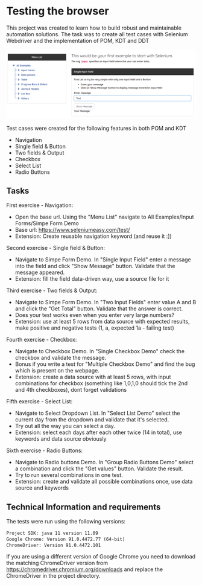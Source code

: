 # Testing the browser
This project was created to learn how to build robust and maintainable automation solutions. The task was to create all test cases with Selenium Webdriver and the implementation of POM, KDT and DDT

![title](seleniumtest.png)

Test cases were created for the following features in both POM and KDT

- Navigation
- Single field & Button
- Two fields & Output
- Checkbox
- Select List
- Radio Buttons

## Tasks

First exercise - Navigation:<br>
- Open the base url. Using the "Menu List" navigate to All Examples/Input Forms/Simpe Form Demo
- Base url: https://www.seleniumeasy.com/test/
- Extension: Create reusable navigation keyword (and reuse it :])

Second exercise - Single field & Button:<br>
- Navigate to Simpe Form Demo. In "Single Input Field" enter a message into the field and click "Show Message" button. Validate that the message appeared.
- Extension: fill the field data-driven way, use a source file for it

Third exercise - Two fields & Output:<br>
- Navigate to Simpe Form Demo. In "Two Input Fields" enter value A and B and click the "Get Total" button. Validate that the answer is correct.
- Does your test works even when you enter very large numbers?
- Extension: use at least 5 rows from data source with expected results, make positive and negative tests (1, a, expected 1a - failing test)

Fourth exercise - Checkbox:<br>
- Navigate to Checkbox Demo. In "Single Checkbox Demo" check the checkbox and validate the message.
- Bonus if you write a test for "Multiple Checkbox Demo" and find the bug which is present on the webpage.
- Extension: create a data source with at least 5 rows, with input combinations for checkbox (something like 1,0,1,0 should tick the 2nd and 4th checkboxes), dont forget validations

Fifth exercise - Select List:<br>
- Navigate to Select Dropdown List. In "Select List Demo" select the current day from the dropdown and validate that it's selected.
- Try out all the way you can select a day.
- Extension: select each days after each other twice (14 in total), use keywords and data source obviously

Sixth exercise - Radio Buttons:<br>
- Navigate to Radio buttons Demo. In "Group Radio Buttons Demo" select a combination and click the "Get values" 
button. Validate the result.<br>
- Try to run several combinations in one test.<br>
- Extension: create and validate all possible combinations once, use data source and keywords<br>

## Technical Information and requirements
The tests were run using the following versions:
```text
Project SDK: java 11 version 11.09
Google Chrome: Version 91.0.4472.77 (64-bit)
ChromeDriver: Version 91.0.4472.101
```

If you are using a different version of Google Chrome you need to download the matching ChromeDriver version from https://chromedriver.chromium.org/downloads and replace the ChromeDriver in the project directory.
